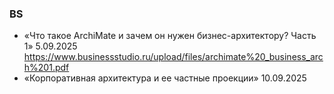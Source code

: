 ### BS
- «Что такое ArchiMate и зачем он нужен бизнес-архитектору? Часть 1» 5.09.2025 https://www.businessstudio.ru/upload/files/archimate%20_business_arch%201.pdf
- «Корпоративная архитектура и ее частные проекции» 10.09.2025
